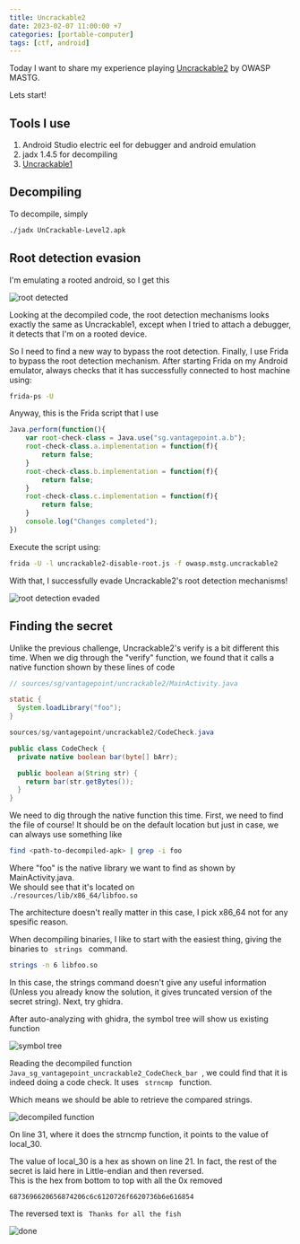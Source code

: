 ```yaml
---
title: Uncrackable2
date: 2023-02-07 11:00:00 +7
categories: [portable-computer]
tags: [ctf, android]
---
```


Today I want to share my experience playing [Uncrackable2](https://mas.owasp.org/crackmes/) by OWASP MASTG.

Lets start!


## Tools I use
1. Android Studio electric eel for debugger and android emulation
2. jadx 1.4.5 for decompiling
3. [Uncrackable1](https://github.com/OWASP/owasp-mastg/raw/master/Crackmes/Android/Level_01/UnCrackable-Level1.apk) 

## Decompiling
To decompile, simply 
```bash
./jadx UnCrackable-Level2.apk
```

## Root detection evasion

I'm emulating a rooted android, so I get this 

![root detected](/public/uncrackable2/root-detected.png)

Looking at the decompiled code, the root detection mechanisms looks exactly the same as Uncrackable1, except when I tried to attach a debugger, it detects that I'm on a rooted device. 


So I need to find a new way to bypass the root detection. Finally, I use Frida to bypass the root detection mechanism. 
After starting Frida on my Android emulator, always checks that it has successfully connected to host machine using:
```bash
frida-ps -U
```

Anyway, this is the Frida script that I use

```javascript
Java.perform(function(){
	var root-check-class = Java.use("sg.vantagepoint.a.b");
	root-check-class.a.implementation = function(f){
		return false;
	}
	root-check-class.b.implementation = function(f){
		return false;
	}
	root-check-class.c.implementation = function(f){
		return false;
	}
	console.log("Changes completed");
})
```
Execute the script using:
```bash
frida -U -l uncrackable2-disable-root.js -f owasp.mstg.uncrackable2
```

With that, I successfully evade Uncrackable2's root detection mechanisms!

![root detection evaded](/public/uncrackable2/root-not.png)

## Finding the secret 

Unlike the previous challenge, Uncrackable2's verify is a bit different this time. When we dig through the "verify" function, we found that it calls a native function shown by these lines of code
```java
// sources/sg/vantagepoint/uncrackable2/MainActivity.java

static {
  System.loadLibrary("foo");
}

```

```java
sources/sg/vantagepoint/uncrackable2/CodeCheck.java

public class CodeCheck {
  private native boolean bar(byte[] bArr);

  public boolean a(String str) {
    return bar(str.getBytes());
  }
}
```

We need to dig through the native function this time. First, we need to find the file of course! It should be on the default location but just in case, we can always use something like
```bash
find <path-to-decompiled-apk> | grep -i foo
```
Where "foo" is the native library we want to find as shown by MainActivity.java.  
We should see that it's located on <code> ./resources/lib/x86_64/libfoo.so </code>

The architecture doesn't really matter in this case, I pick x86_64 not for any spesific reason.

When decompiling binaries, I like to start with the easiest thing, giving the binaries to <code> strings </code> command. 
```bash
strings -n 6 libfoo.so
```

In this case, the strings command doesn't give any useful information (Unless you already know the solution, it gives truncated version of the secret string).
Next, try ghidra. 

After auto-analyzing with ghidra, the symbol tree will show us existing function

![symbol tree](/public/uncrackable2/symbol-tree.png)

Reading the decompiled function <code> Java_sg_vantagepoint_uncrackable2_CodeCheck_bar </code>, we could find that it is indeed doing a code check. It uses <code> strncmp </code> function. 

Which means we should be able to retrieve the compared strings.

![decompiled function](/public/uncrackable2/decompiled-function.png)

On line 31, where it does the strncmp function, it points to the value of local_30. 

The value of local_30 is a hex as shown on line 21. In fact, the rest of the secret is laid here in Little-endian and then reversed.  
This is the hex from bottom to top with all the 0x removed 

```text
6873696620656874206c6c6120726f6620736b6e616854
```
The reversed text is <code> Thanks for all the fish </code> 


![done](/public/uncrackable2/done.png)












